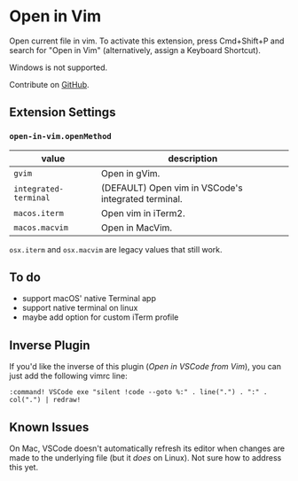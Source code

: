 # Open in Vim

Open current file in vim. To activate this extension, press Cmd+Shift+P and
search for "Open in Vim" (alternatively, assign a Keyboard Shortcut).

Windows is not supported.

Contribute on [GitHub](https://github.com/jonsmithers/vscode-open-in-vim).

## Extension Settings

### `open-in-vim.openMethod`

| value                 | description                                         |
| --------------------- | --------------------------------------------------- |
| `gvim`                | Open in gVim.                                       |
| `integrated-terminal` | (DEFAULT) Open vim in VSCode's integrated terminal. |
| `macos.iterm`         | Open vim in iTerm2.                                 |
| `macos.macvim`        | Open in MacVim.                                     |

`osx.iterm` and `osx.macvim` are legacy values that still work.

## To do

- support macOS' native Terminal app
- support native terminal on linux
- maybe add option for custom iTerm profile

## Inverse Plugin

If you'd like the inverse of this plugin (*Open in VSCode from Vim*), you can
just add the following vimrc line:

```
:command! VSCode exe "silent !code --goto %:" . line(".") . ":" . col(".") | redraw!
```

## Known Issues

On Mac, VSCode doesn't automatically refresh its editor when changes are made
to the underlying file (but it _does_ on Linux). Not sure how to address this
yet.
